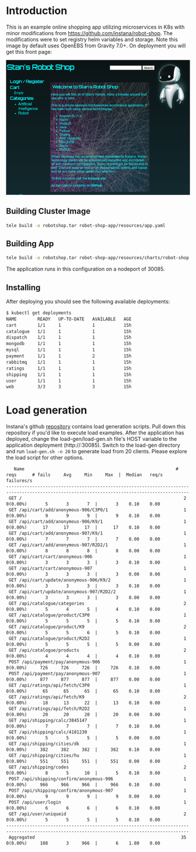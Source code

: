 # Introduction

This is an example online shopping app utilizing microservices in K8s with minor modifications from https://github.com/instana/robot-shop.  The modifications were to set registry helm variables and storage.  Note this image by default uses OpenEBS from Gravity 7.0+.  On deployment you will get this front page:

![Robot Shop](robotshop.png)


## Building Cluster Image
```bash
tele build -o robotshop.tar robot-shop-app/resources/app.yaml
```

## Building App
```bash
tele build -o robotshop.tar robot-shop-app/resources/charts/robot-shop
```

The application runs in this configuration on a nodeport of 30085. 

## Installing
After deploying you should see the following available deployments:  

```bash
$ kubectl get deployments
NAME        READY   UP-TO-DATE   AVAILABLE   AGE
cart        1/1     1            1           15h
catalogue   1/1     1            1           15h
dispatch    1/1     1            1           15h
mongodb     1/1     1            1           15h
mysql       1/1     1            1           15h
payment     1/1     1            2           15h
rabbitmq    1/1     1            1           15h
ratings     1/1     1            1           15h
shipping    1/1     1            1           15h
user        1/1     1            1           15h
web         3/3     3            3           15h
```

# Load generation
Instana's github [repository](https://github.com/instana/robot-shop) contains load generation scripts. Pull down this repository if you'd like to execute load examples. After the application has deployed, change the load-gen/load-gen.sh file's HOST variable to the application deployment  (http://<my ip>:30085).
Switch to the load-gen directory and run `load-gen.sh -n 20` to generate load from 20 clients.  Please explore the load script for other options.
```  
   Name                                                          # reqs      # fails     Avg     Min     Max  |  Median   req/s failures/s
--------------------------------------------------------------------------------------------------------------------------------------------
 GET /                                                              2     0(0.00%)       5       3       7  |       3    0.10    0.00
 GET /api/cart/add/anonymous-906/C3P0/1                             1     0(0.00%)       9       9       9  |       9    0.10    0.00
 GET /api/cart/add/anonymous-906/K9/1                               1     0(0.00%)      17      17      17  |      17    0.10    0.00
 GET /api/cart/add/anonymous-907/K9/1                               1     0(0.00%)       7       7       7  |       7    0.00    0.00
 GET /api/cart/add/anonymous-907/R2D2/1                             1     0(0.00%)       8       8       8  |       8    0.00    0.00
 GET /api/cart/cart/anonymous-906                                   1     0(0.00%)       3       3       3  |       3    0.10    0.00
 GET /api/cart/cart/anonymous-907                                   1     0(0.00%)       3       3       3  |       3    0.00    0.00
 GET /api/cart/update/anonymous-906/K9/2                            1     0(0.00%)       3       3       3  |       3    0.10    0.00
 GET /api/cart/update/anonymous-907/R2D2/2                          1     0(0.00%)       3       3       3  |       3    0.00    0.00
 GET /api/catalogue/categories                                      2     0(0.00%)       5       4       5  |       4    0.10    0.00
 GET /api/catalogue/product/C3P0                                    1     0(0.00%)       5       5       5  |       5    0.10    0.00
 GET /api/catalogue/product/K9                                      2     0(0.00%)       5       5       6  |       5    0.10    0.00
 GET /api/catalogue/product/R2D2                                    1     0(0.00%)       5       5       5  |       5    0.00    0.00
 GET /api/catalogue/products                                        2     0(0.00%)       4       4       4  |       4    0.10    0.00
 POST /api/payment/pay/anonymous-906                                1     0(0.00%)     726     726     726  |     726    0.10    0.00
 POST /api/payment/pay/anonymous-907                                1     0(0.00%)     877     877     877  |     877    0.00    0.00
 GET /api/ratings/api/fetch/C3P0                                    1     0(0.00%)      65      65      65  |      65    0.10    0.00
 GET /api/ratings/api/fetch/K9                                      2     0(0.00%)      18      13      22  |      13    0.10    0.00
 GET /api/ratings/api/fetch/R2D2                                    1     0(0.00%)      20      20      20  |      20    0.00    0.00
 GET /api/shipping/calc/3845147                                     1     0(0.00%)       7       7       7  |       7    0.10    0.00
 GET /api/shipping/calc/4181230                                     1     0(0.00%)       5       5       5  |       5    0.00    0.00
 GET /api/shipping/cities/dk                                        1     0(0.00%)     382     382     382  |     382    0.10    0.00
 GET /api/shipping/cities/hu                                        1     0(0.00%)     551     551     551  |     551    0.00    0.00
 GET /api/shipping/codes                                            2     0(0.00%)       8       5      10  |       5    0.10    0.00
 POST /api/shipping/confirm/anonymous-906                           1     0(0.00%)     966     966     966  |     966    0.10    0.00
 POST /api/shipping/confirm/anonymous-907                           1     0(0.00%)       9       9       9  |       9    0.00    0.00
 POST /api/user/login                                               1     0(0.00%)       6       6       6  |       6    0.10    0.00
 GET /api/user/uniqueid                                             2     0(0.00%)       5       5       5  |       5    0.10    0.00
--------------------------------------------------------------------------------------------------------------------------------------------
 Aggregated                                                        35     0(0.00%)     108       3     966  |       6    1.80    0.00
```
